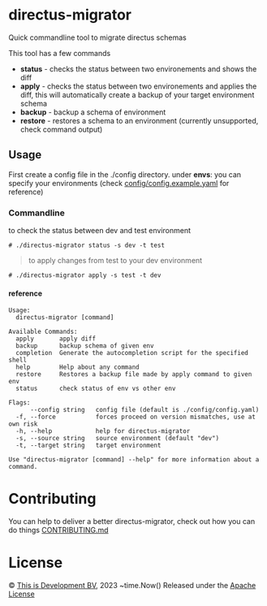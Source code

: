 # directus-migrator
Quick commandline tool to migrate directus schemas

This tool has a few commands 

* **status** - checks the status between two environements and shows the diff
* **apply** - checks the status between two environements and applies the diff, this will automatically create a backup of your target environment schema
* **backup** - backup a schema of environment 
* **restore** - restores a schema to an environment (currently unsupported, check command output)

## Usage
First create a config file in the ./config directory. under **envs**: you can specify your environments (check [config/config.example.yaml](https://github.com/thisisdevelopment/directus-migrator/blob/master/config/config.example.yaml) for reference)

### Commandline
to check the status between dev and test environment
```
# ./directus-migrator status -s dev -t test
```

> to apply changes from test to your dev environment
```
# ./directus-migrator apply -s test -t dev
```

#### reference
```
Usage:
  directus-migrator [command]

Available Commands:
  apply       apply diff
  backup      backup schema of given env
  completion  Generate the autocompletion script for the specified shell
  help        Help about any command
  restore     Restores a backup file made by apply command to given env
  status      check status of env vs other env

Flags:
      --config string   config file (default is ./config/config.yaml)
  -f, --force           forces proceed on version mismatches, use at own risk
  -h, --help            help for directus-migrator
  -s, --source string   source environment (default "dev")
  -t, --target string   target environment

Use "directus-migrator [command] --help" for more information about a command.
```

# Contributing 
You can help to deliver a better directus-migrator, check out how you can do things [CONTRIBUTING.md](CONTRIBUTING.md)

# License 
© [This is Development BV](https://www.thisisdevelopment.nl), 2023
~time.Now()
Released under the [Apache License](https://github.com/thisisdevelopment/directus-migrator/blob/master/LICENSE)
